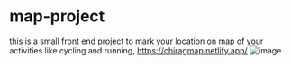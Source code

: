 # map-project
this is a small front end project to mark your location on map of your activities like cycling and running, 
https://chiragmap.netlify.app/ 
![image](https://user-images.githubusercontent.com/95214643/144650002-b56d36a9-56d8-4854-980f-b0bd1ec61d07.png)
